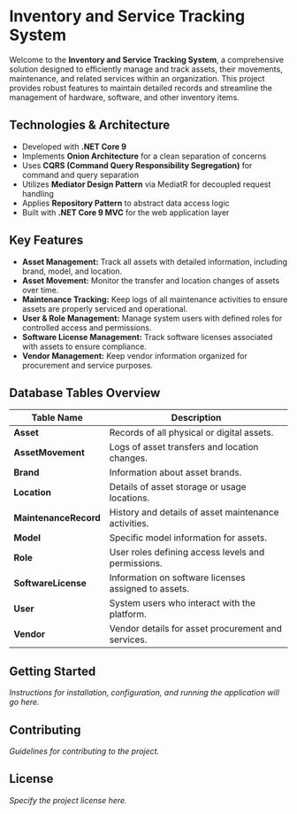 # Inventory and Service Tracking System

Welcome to the **Inventory and Service Tracking System**, a comprehensive solution designed to efficiently manage and track assets, their movements, maintenance, and related services within an organization. This project provides robust features to maintain detailed records and streamline the management of hardware, software, and other inventory items.

## Technologies & Architecture

- Developed with **.NET Core 9**
- Implements **Onion Architecture** for a clean separation of concerns
- Uses **CQRS (Command Query Responsibility Segregation)** for command and query separation
- Utilizes **Mediator Design Pattern** via MediatR for decoupled request handling
- Applies **Repository Pattern** to abstract data access logic
- Built with **.NET Core 9 MVC** for the web application layer

## Key Features

- **Asset Management:** Track all assets with detailed information, including brand, model, and location.
- **Asset Movement:** Monitor the transfer and location changes of assets over time.
- **Maintenance Tracking:** Keep logs of all maintenance activities to ensure assets are properly serviced and operational.
- **User & Role Management:** Manage system users with defined roles for controlled access and permissions.
- **Software License Management:** Track software licenses associated with assets to ensure compliance.
- **Vendor Management:** Keep vendor information organized for procurement and service purposes.

## Database Tables Overview

| Table Name           | Description                                         |
|----------------------|-----------------------------------------------------|
| **Asset**            | Records of all physical or digital assets.          |
| **AssetMovement**    | Logs of asset transfers and location changes.        |
| **Brand**            | Information about asset brands.                      |
| **Location**         | Details of asset storage or usage locations.        |
| **MaintenanceRecord** | History and details of asset maintenance activities. |
| **Model**            | Specific model information for assets.              |
| **Role**             | User roles defining access levels and permissions.  |
| **SoftwareLicense**  | Information on software licenses assigned to assets.|
| **User**             | System users who interact with the platform.        |
| **Vendor**           | Vendor details for asset procurement and services.  |

## Getting Started

*Instructions for installation, configuration, and running the application will go here.*

## Contributing

*Guidelines for contributing to the project.*

## License

*Specify the project license here.*
